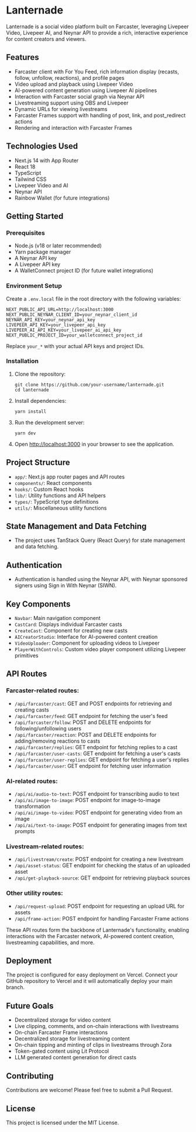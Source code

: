 # Lanternade

Lanternade is a social video platform built on Farcaster, leveraging Livepeer Video, Livepeer AI, and Neynar API to provide a rich, interactive experience for content creators and viewers.

## Features

- Farcaster client with For You Feed, rich information display (recasts, follow, unfollow, reactions), and profile pages
- Video upload and playback using Livepeer Video
- AI-powered content generation using Livepeer AI pipelines
- Interaction with Farcaster social graph via Neynar API
- Livestreaming support using OBS and Livepeer
- Dynamic URLs for viewing livestreams
- Farcaster Frames support with handling of post, link, and post_redirect actions
- Rendering and interaction with Farcaster Frames

## Technologies Used

- Next.js 14 with App Router
- React 18
- TypeScript
- Tailwind CSS
- Livepeer Video and AI
- Neynar API
- Rainbow Wallet (for future integrations)

## Getting Started

### Prerequisites

- Node.js (v18 or later recommended)
- Yarn package manager
- A Neynar API key
- A Livepeer API key
- A WalletConnect project ID (for future wallet integrations)

### Environment Setup

Create a `.env.local` file in the root directory with the following variables:

```
NEXT_PUBLIC_API_URL=http://localhost:3000
NEXT_PUBLIC_NEYNAR_CLIENT_ID=your_neynar_client_id
NEYNAR_API_KEY=your_neynar_api_key
LIVEPEER_API_KEY=your_livepeer_api_key
LIVEPEER_AI_API_KEY=your_livepeer_ai_api_key
NEXT_PUBLIC_PROJECT_ID=your_walletconnect_project_id
```

Replace `your_*` with your actual API keys and project IDs.

### Installation

1. Clone the repository:
   ```
   git clone https://github.com/your-username/lanternade.git
   cd lanternade
   ```

2. Install dependencies:
   ```
   yarn install
   ```

3. Run the development server:
   ```
   yarn dev
   ```

4. Open [http://localhost:3000](http://localhost:3000) in your browser to see the application.

## Project Structure

- `app/`: Next.js app router pages and API routes
- `components/`: React components
- `hooks/`: Custom React hooks
- `lib/`: Utility functions and API helpers
- `types/`: TypeScript type definitions
- `utils/`: Miscellaneous utility functions

## State Management and Data Fetching
- The project uses TanStack Query (React Query) for state management and data fetching.

## Authentication
- Authentication is handled using the Neynar API, with Neynar sponsored signers using Sign in With Neynar (SIWN).

## Key Components

- `Navbar`: Main navigation component
- `CastCard`: Displays individual Farcaster casts
- `CreateCast`: Component for creating new casts
- `AICreatorStudio`: Interface for AI-powered content creation
- `VideoUploader`: Component for uploading videos to Livepeer
- `PlayerWithControls`: Custom video player component utilizing Livepeer primitives

## API Routes

### Farcaster-related routes:
- `/api/farcaster/cast`: GET and POST endpoints for retrieving and creating casts
- `/api/farcaster/feed`: GET endpoint for fetching the user's feed
- `/api/farcaster/follow`: POST and DELETE endpoints for following/unfollowing users
- `/api/farcaster/reaction`: POST and DELETE endpoints for adding/removing reactions to casts
- `/api/farcaster/replies`: GET endpoint for fetching replies to a cast
- `/api/farcaster/user-casts`: GET endpoint for fetching a user's casts
- `/api/farcaster/user-replies`: GET endpoint for fetching a user's replies
- `/api/farcaster/user`: GET endpoint for fetching user information

### AI-related routes:
- `/api/ai/audio-to-text`: POST endpoint for transcribing audio to text
- `/api/ai/image-to-image`: POST endpoint for image-to-image transformation
- `/api/ai/image-to-video`: POST endpoint for generating video from an image
- `/api/ai/text-to-image`: POST endpoint for generating images from text prompts

### Livestream-related routes:
- `/api/livestream/create`: POST endpoint for creating a new livestream
- `/api/asset-status`: GET endpoint for checking the status of an uploaded asset
- `/api/get-playback-source`: GET endpoint for retrieving playback sources

### Other utility routes:
- `/api/request-upload`: POST endpoint for requesting an upload URL for assets
- `/api/frame-action`: POST endpoint for handling Farcaster Frame actions

These API routes form the backbone of Lanternade's functionality, enabling interactions with the Farcaster network, AI-powered content creation, livestreaming capabilities, and more.

## Deployment

The project is configured for easy deployment on Vercel. Connect your GitHub repository to Vercel and it will automatically deploy your main branch.

## Future Goals

- Decentralized storage for video content
- Live clipping, comments, and on-chain interactions with livestreams
- On-chain Farcaster Frame interactions
- Decentralized storage for livestreaming content
- On-chain tipping and minting of clips in livestreams through Zora
- Token-gated content using Lit Protocol
- LLM generated content generation for direct casts

## Contributing

Contributions are welcome! Please feel free to submit a Pull Request.

## License

This project is licensed under the MIT License.
